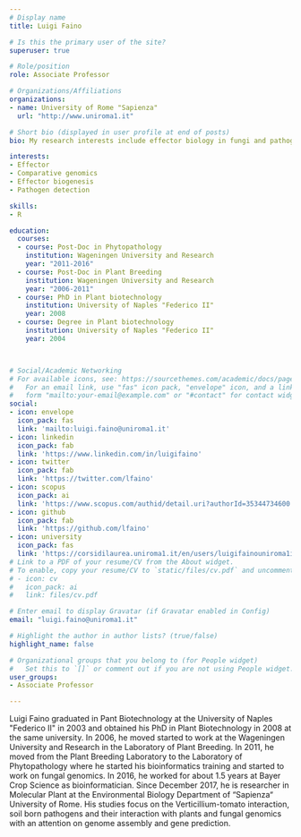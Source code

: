 ```yaml
---
# Display name
title: Luigi Faino

# Is this the primary user of the site?
superuser: true

# Role/position
role: Associate Professor

# Organizations/Affiliations
organizations:
- name: University of Rome "Sapienza" 
  url: "http://www.uniroma1.it"

# Short bio (displayed in user profile at end of posts)
bio: My research interests include effector biology in fungi and pathogenomics.

interests:
- Effector
- Comparative genomics
- Effector biogenesis
- Pathogen detection 

skills:
- R

education:
  courses:
  - course: Post-Doc in Phytopathology
    institution: Wageningen University and Research
    year: "2011-2016"
  - course: Post-Doc in Plant Breeding
    institution: Wageningen University and Research
    year: "2006-2011"
  - course: PhD in Plant biotechnology
    institution: University of Naples "Federico II"
    year: 2008
  - course: Degree in Plant biotechnology
    institution: University of Naples "Federico II"
    year: 2004



# Social/Academic Networking
# For available icons, see: https://sourcethemes.com/academic/docs/page-builder/#icons
#   For an email link, use "fas" icon pack, "envelope" icon, and a link in the
#   form "mailto:your-email@example.com" or "#contact" for contact widget.
social:
- icon: envelope
  icon_pack: fas
  link: 'mailto:luigi.faino@uniroma1.it'
- icon: linkedin
  icon_pack: fab
  link: 'https://www.linkedin.com/in/luigifaino'
- icon: twitter
  icon_pack: fab
  link: 'https://twitter.com/lfaino'
- icon: scopus
  icon_pack: ai
  link: 'https://www.scopus.com/authid/detail.uri?authorId=35344734600'
- icon: github
  icon_pack: fab
  link: 'https://github.com/lfaino'
- icon: university
  icon_pack: fas
  link: 'https://corsidilaurea.uniroma1.it/en/users/luigifainouniroma1it'
# Link to a PDF of your resume/CV from the About widget.
# To enable, copy your resume/CV to `static/files/cv.pdf` and uncomment the lines below.
# - icon: cv
#   icon_pack: ai
#   link: files/cv.pdf

# Enter email to display Gravatar (if Gravatar enabled in Config)
email: "luigi.faino@uniroma1.it"

# Highlight the author in author lists? (true/false)
highlight_name: false

# Organizational groups that you belong to (for People widget)
#   Set this to `[]` or comment out if you are not using People widget.
user_groups:
- Associate Professor

---
```

<link rel="stylesheet" href="https://cdn.jsdelivr.net/gh/jpswalsh/academicons@1/css/academicons.min.css">

Luigi Faino graduated in Pant Biotechnology at the University of Naples "Federico II" in 2003 and obtained his PhD in Plant Biotechnology 
in 2008 at the same university. In 2006, he moved started to work at the Wageningen University and Research in the Laboratory of Plant Breeding. 
In 2011, he moved from the Plant Breeding Laboratory to the Laboratory of Phytopathology where he started his bioinformatics training 
and started to work on fungal genomics. In 2016, he worked for about 1.5 years at Bayer Crop Science as bioinformatician. 
Since December 2017, he is researcher in Molecular Plant at the Environmental Biology Department of “Sapienza“ University of Rome.
His studies focus on the Verticillium-tomato interaction, soil born pathogens and their interaction with plants and fungal genomics 
with an attention on genome assembly and gene prediction.
